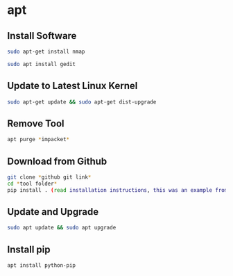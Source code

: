 # apt

## Install Software

```bash
sudo apt-get install nmap
```

```bash
sudo apt install gedit
```

## Update to Latest Linux Kernel

```bash
sudo apt-get update && sudo apt-get dist-upgrade
```

## Remove Tool

```bash
apt purge *impacket*
```

## Download from Github

```bash
git clone *github git link*
cd *tool folder*
pip install . (read installation instructions, this was an example from impacket)
```

## Update and Upgrade

```bash
sudo apt update && sudo apt upgrade
```

## Install pip

```bash
apt install python-pip
```
